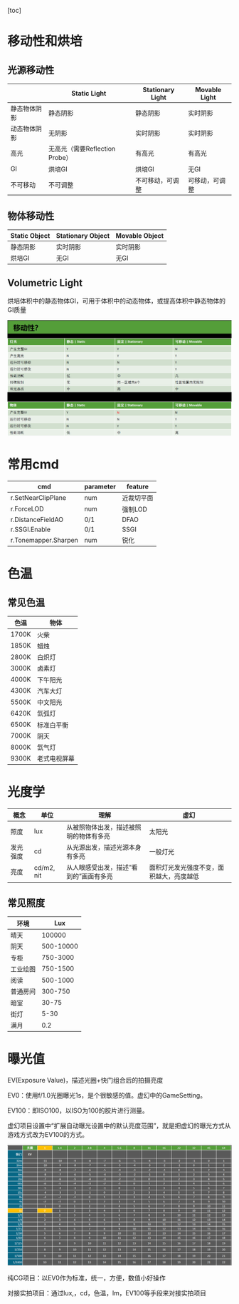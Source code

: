 

[toc]

# 移动性和烘培

## 光源移动性

|              | Static Light                   | Stationary Light | Movable Light  |
| ------------ | ------------------------------ | ---------------- | -------------- |
| 静态物体阴影 | 静态阴影                       | 静态阴影         | 实时阴影       |
| 动态物体阴影 | 无阴影                         | 实时阴影         | 实时阴影       |
| 高光         | 无高光（需要Reflection Probe） | 有高光           | 有高光         |
| GI           | 烘培GI                         | 烘培GI           | 无GI           |
| 不可移动     | 不可调整                       | 不可移动，可调整 | 可移动，可调整 |

## 物体移动性

| Static Object | Stationary Object | Movable Object |
| ------------- | ----------------- | -------------- |
| 静态阴影      | 实时阴影          | 实时阴影       |
| 烘培GI        | 无GI              | 无GI           |

## Volumetric Light	

烘培体积中的静态物体GI，可用于体积中的动态物体，或提高体积中静态物体的GI质量

![Image](UE4场景.assets/Image.png)

# 常用cmd

| cmd                  | parameter | feature    |
| -------------------- | --------- | ---------- |
| r.SetNearClipPlane   | num       | 近裁切平面 |
| r.ForceLOD           | num       | 强制LOD    |
| r.DistanceFieldAO    | 0/1       | DFAO       |
| r.SSGI.Enable        | 0/1       | SSGI       |
| r.Tonemapper.Sharpen | num       | 锐化       |

# 色温

## 常见色温

| 色温  | 物体         |
| ----- | ------------ |
| 1700K | 火柴         |
| 1850K | 蜡烛         |
| 2800K | 白炽灯       |
| 3000K | 卤素灯       |
| 4000K | 下午阳光     |
| 4300K | 汽车大灯     |
| 5500K | 中文阳光     |
| 6420K | 氙弧灯       |
| 6500K | 标准白平衡   |
| 7000K | 阴天         |
| 8000K | 氙气灯       |
| 9300K | 老式电视屏幕 |

# 光度学

| 概念     | 单位       | 理解                                   | 虚幻                                     |
| -------- | ---------- | -------------------------------------- | ---------------------------------------- |
| 照度     | lux        | 从被照物体出发，描述被照明的物体有多亮 | 太阳光                                   |
| 发光强度 | cd         | 从光源出发，描述光源本身有多亮         | 一般灯光                                 |
| 亮度     | cd/m2, nit | 从人眼感受出发，描述“看到的”画面有多亮 | 面积灯光发光强度不变，面积越大，亮度越低 |

## 常见照度

| 环境     | Lux       |
| -------- | --------- |
| 晴天     | 100000    |
| 阴天     | 500-10000 |
| 专柜     | 750-3000  |
| 工业绘图 | 750-1500  |
| 阅读     | 500-1000  |
| 普通房间 | 300-750   |
| 暗室     | 30-75     |
| 街灯     | 5-30      |
| 满月     | 0.2       |

# 曝光值

EV(Exposure Value)，描述光圈+快门组合后的拍摄亮度

EV0：使用f/1.0光圈曝光1s，是个很敏感的值。虚幻中的GameSetting。

EV100：即ISO100，以ISO为100的胶片进行测量。

虚幻项目设置中“扩展自动曝光设置中的默认亮度范围”，就是把虚幻的曝光方式从游戏方式改为EV100的方式。

![image-20211006120714982](UE4场景.assets/image-20211006120714982.png)

纯CG项目：以EV0作为标准，统一，方便，数值小好操作

对接实拍项目：通过lux,，cd，色温，lm，EV100等手段来对接实拍项目

